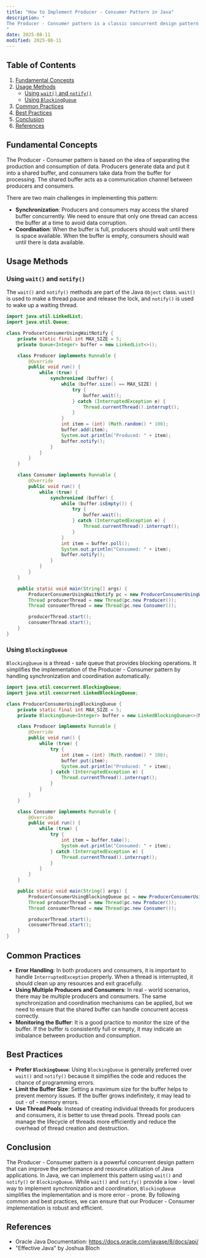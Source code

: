 ```yaml
---
title: "How to Implement Producer - Consumer Pattern in Java"
description: "
The Producer - Consumer pattern is a classic concurrent design pattern that involves two types of entities: producers and consumers. Producers are responsible for creating data or tasks, while consumers are in charge of processing that data or tasks. This pattern is widely used in software development to improve performance and manage resource utilization, especially in scenarios where the rate of production and consumption may vary. In Java, there are several ways to implement this pattern, and in this blog, we will explore the fundamental concepts, usage methods, common practices, and best practices.
"
date: 2025-08-11
modified: 2025-08-11
---
```


## Table of Contents
1. [Fundamental Concepts](#fundamental-concepts)
2. [Usage Methods](#usage-methods)
    - [Using `wait()` and `notify()`](#using-wait-and-notify)
    - [Using `BlockingQueue`](#using-blockingqueue)
3. [Common Practices](#common-practices)
4. [Best Practices](#best-practices)
5. [Conclusion](#conclusion)
6. [References](#references)

## Fundamental Concepts
The Producer - Consumer pattern is based on the idea of separating the production and consumption of data. Producers generate data and put it into a shared buffer, and consumers take data from the buffer for processing. The shared buffer acts as a communication channel between producers and consumers. 

There are two main challenges in implementing this pattern:
- **Synchronization**: Producers and consumers may access the shared buffer concurrently. We need to ensure that only one thread can access the buffer at a time to avoid data corruption.
- **Coordination**: When the buffer is full, producers should wait until there is space available. When the buffer is empty, consumers should wait until there is data available.

## Usage Methods

### Using `wait()` and `notify()`
The `wait()` and `notify()` methods are part of the Java `Object` class. `wait()` is used to make a thread pause and release the lock, and `notify()` is used to wake up a waiting thread.

```java
import java.util.LinkedList;
import java.util.Queue;

class ProducerConsumerUsingWaitNotify {
    private static final int MAX_SIZE = 5;
    private Queue<Integer> buffer = new LinkedList<>();

    class Producer implements Runnable {
        @Override
        public void run() {
            while (true) {
                synchronized (buffer) {
                    while (buffer.size() == MAX_SIZE) {
                        try {
                            buffer.wait();
                        } catch (InterruptedException e) {
                            Thread.currentThread().interrupt();
                        }
                    }
                    int item = (int) (Math.random() * 100);
                    buffer.add(item);
                    System.out.println("Produced: " + item);
                    buffer.notify();
                }
            }
        }
    }

    class Consumer implements Runnable {
        @Override
        public void run() {
            while (true) {
                synchronized (buffer) {
                    while (buffer.isEmpty()) {
                        try {
                            buffer.wait();
                        } catch (InterruptedException e) {
                            Thread.currentThread().interrupt();
                        }
                    }
                    int item = buffer.poll();
                    System.out.println("Consumed: " + item);
                    buffer.notify();
                }
            }
        }
    }

    public static void main(String[] args) {
        ProducerConsumerUsingWaitNotify pc = new ProducerConsumerUsingWaitNotify();
        Thread producerThread = new Thread(pc.new Producer());
        Thread consumerThread = new Thread(pc.new Consumer());

        producerThread.start();
        consumerThread.start();
    }
}
```

### Using `BlockingQueue`
`BlockingQueue` is a thread - safe queue that provides blocking operations. It simplifies the implementation of the Producer - Consumer pattern by handling synchronization and coordination automatically.

```java
import java.util.concurrent.BlockingQueue;
import java.util.concurrent.LinkedBlockingQueue;

class ProducerConsumerUsingBlockingQueue {
    private static final int MAX_SIZE = 5;
    private BlockingQueue<Integer> buffer = new LinkedBlockingQueue<>(MAX_SIZE);

    class Producer implements Runnable {
        @Override
        public void run() {
            while (true) {
                try {
                    int item = (int) (Math.random() * 100);
                    buffer.put(item);
                    System.out.println("Produced: " + item);
                } catch (InterruptedException e) {
                    Thread.currentThread().interrupt();
                }
            }
        }
    }

    class Consumer implements Runnable {
        @Override
        public void run() {
            while (true) {
                try {
                    int item = buffer.take();
                    System.out.println("Consumed: " + item);
                } catch (InterruptedException e) {
                    Thread.currentThread().interrupt();
                }
            }
        }
    }

    public static void main(String[] args) {
        ProducerConsumerUsingBlockingQueue pc = new ProducerConsumerUsingBlockingQueue();
        Thread producerThread = new Thread(pc.new Producer());
        Thread consumerThread = new Thread(pc.new Consumer());

        producerThread.start();
        consumerThread.start();
    }
}
```

## Common Practices
- **Error Handling**: In both producers and consumers, it is important to handle `InterruptedException` properly. When a thread is interrupted, it should clean up any resources and exit gracefully.
- **Using Multiple Producers and Consumers**: In real - world scenarios, there may be multiple producers and consumers. The same synchronization and coordination mechanisms can be applied, but we need to ensure that the shared buffer can handle concurrent access correctly.
- **Monitoring the Buffer**: It is a good practice to monitor the size of the buffer. If the buffer is consistently full or empty, it may indicate an imbalance between production and consumption.

## Best Practices
- **Prefer `BlockingQueue`**: Using `BlockingQueue` is generally preferred over `wait()` and `notify()` because it simplifies the code and reduces the chance of programming errors.
- **Limit the Buffer Size**: Setting a maximum size for the buffer helps to prevent memory issues. If the buffer grows indefinitely, it may lead to out - of - memory errors.
- **Use Thread Pools**: Instead of creating individual threads for producers and consumers, it is better to use thread pools. Thread pools can manage the lifecycle of threads more efficiently and reduce the overhead of thread creation and destruction.

## Conclusion
The Producer - Consumer pattern is a powerful concurrent design pattern that can improve the performance and resource utilization of Java applications. In Java, we can implement this pattern using `wait()` and `notify()` or `BlockingQueue`. While `wait()` and `notify()` provide a low - level way to implement synchronization and coordination, `BlockingQueue` simplifies the implementation and is more error - prone. By following common and best practices, we can ensure that our Producer - Consumer implementation is robust and efficient.

## References
- Oracle Java Documentation: https://docs.oracle.com/javase/8/docs/api/
- "Effective Java" by Joshua Bloch


